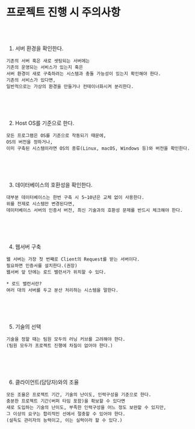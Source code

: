 # 프로젝트 진행 시 주의사항

<br /><br />

1. 서버 환경을 확인한다.

```
기존의 서버 혹은 새로 셋팅되는 서버에는
기존의 운영되는 서비스가 있는지 혹은
서버 환경이 새로 구축하려는 시스템과 충돌 가능성이 있는지 확인해야 한다.
기존의 서비스가 있다면,
일반적으로는 가상의 환경을 만들거나 컨테이너화시켜 분리한다.
```

<br /><br /><br />

2. Host OS를 기준으로 한다.

```
모든 프로그램은 OS를 기준으로 작동되기 때문에,
OS의 버전을 정하거나, 
이미 구축된 시스템이라면 OS의 종류(Linux, macOS, Windows 등)와 버전을 확인한다.
```

<br /><br /><br />

3. 데이터베이스의 호환성을 확인한다.

```
대부분 데이터베이스는 한번 구축 시 5~10년은 교체 없이 사용한다.
위를 전제로 시스템만 변경된다면,
데이터베이스 서버의 인증서 버전, 최신 기술과의 호환성 문제를 반드시 체크해야 한다.
```
<br /><br /><br />

4. 웹서버 구축

```
웹 서버는 가장 첫 번째로 Client의 Request를 받는 서버이다.
필요하면 인증서를 설치한다.(권장)
웹서버 앞 단에는 로드 밸런서가 위치할 수 있다.

* 로드 밸런서란?
여러 대의 서버를 두고 분산 처리하는 시스템을 말한다.
```

<br /><br /><br />

5. 기술의 선택

```
기술을 정할 때는 팀원 모두의 러닝 커브를 고려해야 한다.
(팀원 모두가 프로젝트 진행에 차질이 없어야 한다.)
```

<br /><br /><br />

6. 클라이언트(담당자)와의 조율

```
모든 조율은 프로젝트 기간, 기술의 난이도, 인력구성을 기준으로 한다.
충분한 프로젝트 기간(버퍼 타임 포함)을 확보할 수 있다면
새로 도입하는 기술의 난이도, 부족한 인력구성을 어느 정도 보완할 수 있지만,
그 이상의 요구는 합리적인 선에서 절충할 수 있어야 한다.
(설득도 관리자의 능력이고, 이는 실력이라 할 수 있다.)
```
